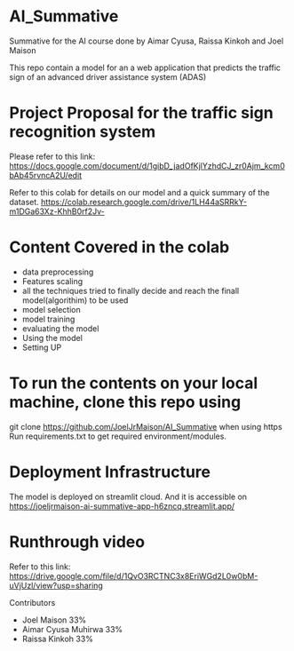 # AI_Summative
Summative for the AI course done by Aimar Cyusa, Raissa Kinkoh and Joel Maison

This repo contain a model for an a web application that predicts the traffic sign of an advanced driver assistance system (ADAS)

# **Project Proposal for the traffic sign recognition system**
Please refer to this link:
https://docs.google.com/document/d/1gibD_jadOfKjlYzhdCJ_zr0Ajm_kcm0bAb45rvncA2U/edit

Refer to this colab for details on our model and a quick summary of the dataset.
https://colab.research.google.com/drive/1LH44aSRRkY-m1DGa63Xz-KhhB0rf2Jv-

# Content Covered in the colab

- data preprocessing
- Features scaling 
- all the techniques tried to finally decide and reach the finall model(algorithim) to be used
- model selection
- model training
- evaluating the model
- Using the model
- Setting UP

# To run the contents on your local machine, clone this repo using

git clone https://github.com/JoelJrMaison/AI_Summative when using https
Run requirements.txt to get required environment/modules.

# Deployment Infrastructure
The model is deployed on streamlit cloud. And it is accessible on https://joeljrmaison-ai-summative-app-h6zncq.streamlit.app/

# Runthrough video
Refer to this link: https://drive.google.com/file/d/1QvO3RCTNC3x8EriWGd2L0w0bM-uVjUzl/view?usp=sharing

Contributors
- Joel Maison 33%
- Aimar Cyusa Muhirwa 33%
- Raissa Kinkoh 33%
